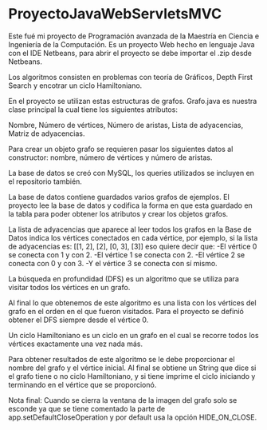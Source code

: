 # ProyectoJavaWebServletsMVC
Este fué mi proyecto de Programación avanzada de la Maestría en Ciencia e Ingeniería de la Computación.
Es un proyecto Web hecho en lenguaje Java con el IDE Netbeans, para abrir el proyecto se debe importar el .zip desde Netbeans.

Los algoritmos consisten en problemas con teoría de Gráficos, Depth First Search y encotrar un ciclo Hamiltoniano.

En el proyecto se utilizan estas estructuras de grafos. Grafo.java es nuestra clase principal la cual tiene los siguientes atributos:

Nombre, Número de vértices, Número de aristas, Lista de adyacencias, Matriz de adyacencias.

Para crear un objeto grafo se requieren pasar los siguientes datos al constructor: nombre,
número de vértices y número de aristas.

La base de datos se creó con MySQL, los queries utilizados se incluyen en el repositorio también.

La base de datos contiene guardados varios grafos de ejemplos. El proyecto lee la base de datos y codifica la forma en que esta guardado en la tabla para poder obtener los atributos y
crear los objetos grafos.

La lista de adyacencias que aparece al leer todos los grafos en la Base de Datos indica los vértices conectados en cada vértice, por ejemplo, si la lista de adyacencias es:
[[1, 2], [2], [0, 3], [3]] eso quiere decir que:
-El vértice 0 se conecta con 1 y con 2.
-El vértice 1 se conecta con 2.
-El vértice 2 se conecta con 0 y con 3.
-Y el vértice 3 se conecta con sí mismo.


La búsqueda en profundidad (DFS) es un algoritmo que se utiliza para visitar todos los vértices en un grafo.

Al final lo que obtenemos de este algoritmo es una lista con los vértices del grafo en el orden en el que fueron visitados. Para el proyecto se definió obtener el DFS siempre desde el vértice 0.

Un ciclo Hamiltoniano es un ciclo en un grafo en el cual se recorre todos los vértices
exactamente una vez nada más.

Para obtener resultados de este algoritmo se le debe proporcionar el nombre del grafo y el vértice inicial.
Al final se obtiene un String que dice si el grafo tiene o no ciclo Hamiltoniano, y si tiene imprime el ciclo iniciando y terminando en el vértice que se proporcionó.

Nota final: Cuando se cierra la ventana de la imagen del grafo solo se esconde ya que se tiene comentado la parte de app.setDefaultCloseOperation y por default usa la opción
HIDE_ON_CLOSE.
